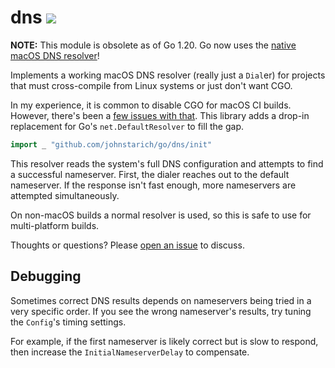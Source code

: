 # dns <a href="https://johnstarich.com/go/dns"><img src="https://img.shields.io/badge/gopages-reference-%235272B4" /></a>

**NOTE:** This module is obsolete as of Go 1.20. Go now uses the [native macOS DNS resolver][golang-issue]!

Implements a working macOS DNS resolver (really just a `Dial`er) for projects that must cross-compile from Linux systems or just don't want CGO.

In my experience, it is common to disable CGO for macOS CI builds. However, there's been a [few issues with that][golang-issue]. This library adds a drop-in replacement for Go's `net.DefaultResolver` to fill the gap.

```go
import _ "github.com/johnstarich/go/dns/init"
```

This resolver reads the system's full DNS configuration and attempts to find a successful nameserver. First, the dialer reaches out to the default nameserver. If the response isn't fast enough, more nameservers are attempted simultaneously.

On non-macOS builds a normal resolver is used, so this is safe to use for multi-platform builds.

Thoughts or questions? Please [open an issue](https://github.com/JohnStarich/go/issues/new) to discuss.

[golang-issue]: https://github.com/golang/go/issues/12524

## Debugging

Sometimes correct DNS results depends on nameservers being tried in a very specific order.
If you see the wrong nameserver's results, try tuning the `Config`'s timing settings.

For example, if the first nameserver is likely correct but is slow to respond, then increase the `InitialNameserverDelay` to compensate.
